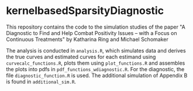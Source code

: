 # kernelbasedSparsityDiagnostic
This repository contains the code to the simulation studies of the paper "A Diagnostic to Find and Help Combat Positivity Issues – with a Focus on Continuous Treatments" by Katharina Ring and Michael Schomaker

The analysis is conducted in ```analysis.R```, which simulates data and derives the true curves and estimated curves for each estimand using ```curvecalc_functions.R```, plots them using ```plot_functions.R``` and assembles the plots into pdfs in ```pdf_functions_wdiagnostic.R```. For the diagnostic, the file ```diagnostic_function.R``` is used. The additional simulation of Appendix B is found in ```additional_sim.R```. 
